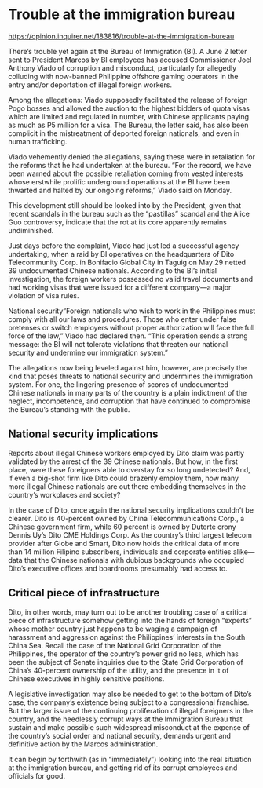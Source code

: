 # Trouble at the immigration bureau

https://opinion.inquirer.net/183816/trouble-at-the-immigration-bureau









There’s trouble yet again at the Bureau of Immigration (BI). A June 2 letter sent to President Marcos by BI employees has accused Commissioner Joel Anthony Viado of corruption and misconduct, particularly for allegedly colluding with now-banned Philippine offshore gaming operators in the entry and/or deportation of illegal foreign workers.

Among the allegations: Viado supposedly facilitated the release of foreign Pogo bosses and allowed the auction to the highest bidders of quota visas which are limited and regulated in number, with Chinese applicants paying as much as P5 million for a visa. The Bureau, the letter said, has also been complicit in the mistreatment of deported foreign nationals, and even in human trafficking.

Viado vehemently denied the allegations, saying these were in retaliation for the reforms that he had undertaken at the bureau. “For the record, we have been warned about the possible retaliation coming from vested interests whose erstwhile prolific underground operations at the BI have been thwarted and halted by our ongoing reforms,” Viado said on Monday.

This development still should be looked into by the President, given that recent scandals in the bureau such as the “pastillas” scandal and the Alice Guo controversy, indicate that the rot at its core apparently remains undiminished.

Just days before the complaint, Viado had just led a successful agency undertaking, when a raid by BI operatives on the headquarters of Dito Telecommunity Corp. in Bonifacio Global City in Taguig on May 29 netted 39 undocumented Chinese nationals. According to the BI’s initial investigation, the foreign workers possessed no valid travel documents and had working visas that were issued for a different company—a major violation of visa rules.

National security“Foreign nationals who wish to work in the Philippines must comply with all our laws and procedures. Those who enter under false pretenses or switch employers without proper authorization will face the full force of the law,” Viado had declared then. “This operation sends a strong message: the BI will not tolerate violations that threaten our national security and undermine our immigration system.”

The allegations now being leveled against him, however, are precisely the kind that poses threats to national security and undermines the immigration system. For one, the lingering presence of scores of undocumented Chinese nationals in many parts of the country is a plain indictment of the neglect, incompetence, and corruption that have continued to compromise the Bureau’s standing with the public.



##  National security implications



Reports about illegal Chinese workers employed by Dito claim was partly validated by the arrest of the 39 Chinese nationals. But how, in the first place, were these foreigners able to overstay for so long undetected? And, if even a big-shot firm like Dito could brazenly employ them, how many more illegal Chinese nationals are out there embedding themselves in the country’s workplaces and society?

In the case of Dito, once again the national security implications couldn’t be clearer. Dito is 40-percent owned by China Telecommunications Corp., a Chinese government firm, while 60 percent is owned by Duterte crony Dennis Uy’s Dito CME Holdings Corp. As the country’s third largest telecom provider after Globe and Smart, Dito now holds the critical data of more than 14 million Filipino subscribers, individuals and corporate entities alike—data that the Chinese nationals with dubious backgrounds who occupied Dito’s executive offices and boardrooms presumably had access to.



##  Critical piece of infrastructure



Dito, in other words, may turn out to be another troubling case of a critical piece of infrastructure somehow getting into the hands of foreign “experts” whose mother country just happens to be waging a campaign of harassment and aggression against the Philippines’ interests in the South China Sea. Recall the case of the National Grid Corporation of the Philippines, the operator of the country’s power grid no less, which has been the subject of Senate inquiries due to the State Grid Corporation of China’s 40-percent ownership of the utility, and the presence in it of Chinese executives in highly sensitive positions.

A legislative investigation may also be needed to get to the bottom of Dito’s case, the company’s existence being subject to a congressional franchise. But the larger issue of the continuing proliferation of illegal foreigners in the country, and the heedlessly corrupt ways at the Immigration Bureau that sustain and make possible such widespread misconduct at the expense of the country’s social order and national security, demands urgent and definitive action by the Marcos administration.

It can begin by forthwith (as in “immediately”) looking into the real situation at the immigration bureau, and getting rid of its corrupt employees and officials for good.